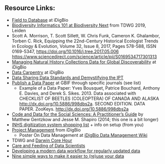 ## Resource Links:

- [Field to Database](https://www.idigbio.org/wiki/index.php?title=Field_to_Database) at iDigBio
- [Biodiversity Informatics 101 at Biodiversity Next](https://github.com/tdwg/curriculum/blob/master/biodiversity-informatics-101/bi101_schedule_2019.md)  from TDWG 2019, Leiden
- Scott A. Morrison, T. Scott Sillett, W. Chris Funk, Cameron K. Ghalambor, Torben C. Rick, Equipping the 22nd-Century Historical Ecologist  Trends in Ecology & Evolution, Volume 32, Issue 8, 2017, Pages 578-588, ISSN 0169-5347, https://doi.org/10.1016/j.tree.2017.05.006 https://www.sciencedirect.com/science/article/pii/S0169534717301313 
- [Managing Natural History Collections Data for Global Discoverability](https://www.idigbio.org/wiki/index.php/Managing_Natural_History_Collections_Data_for_Global_Discoverability) at iDigBio
- [Data Carpentry](https://www.idigbio.org/wiki/index.php/Data_Carpentry) at iDigBio
- [Data Sharing Data Standards and Demystifying the IPT](https://www.idigbio.org/wiki/index.php/Data_Sharing_Data_Standards_and_Demystifying_the_IPT)
- [Publish a Data Paper](https://www.gbif.org/data-papers) at GBIF through specific journals (see list)
  - Example of a Data Paper: Yves Bousquet, Patrice Bouchard, Anthony E. Davies, and Derek S. Sikes. 2013. Data associated with CHECKLIST OF BEETLES (COLEOPTERA) OF CANADA AND ALASKA http://dx.doi.org/10.5886/998dbs2a. SECOND EDITION. DATA PAPER. ZooKeys. http://dx.doi.org/10.5886/998dbs2a
- [Code and Data for the Social Sciences: A Practitioner’s Guide](http://www.brown.edu/Research/Shapiro/pdfs/CodeAndData.pdf) by Matthew Gentzkow and Jesse M. Shapiro (2014; this one is a bit longer)
- [INHS digitization system shopping list](https://www.idigbio.org/wiki/images/2/20/Digitization_info_from_the_INHS.pdf) + info on setup (from you)
- [Project Management](https://www.idigbio.org/wiki/index.php/Project_Management_Resources) from iDigBio 
  - Poster On Data Management at [iDigBio Data Management Wiki](https://www.idigbio.org/wiki/index.php/Data_Management_Interest_Group)
- TDWG and [Darwin Core Hour](https://github.com/tdwg/dwc-qa) 
- [Care and Feeding of Data Scientists](https://oreilly-ds-report.s3.amazonaws.com/Care_and_Feeding_of_Data_Scientists.pdf)
- [Developing a modern data workflow for regularly updated data](https://journals.plos.org/plosbiology/article?id=10.1371/journal.pbio.3000125)
- [Nine simple ways to make it easier to (re)use your data](https://ojs.library.queensu.ca/index.php/IEE/article/view/4608)

